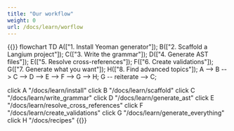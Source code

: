 ```yaml
---
title: "Our workflow"
weight: 0
url: /docs/learn/worflow
---
```


{{<mermaid>}}
flowchart TD
  A(["1. Install Yeoman generator"]);
  B(["2. Scaffold a Langium project"]);
  C(["3. Write the grammar"]);
  D(["4. Generate AST files"]);
  E(["5. Resolve cross-references"]);
  F(["6. Create validations"]);
  G(["7. Generate what you want"]);
  H(["8. Find advanced topics"]);
  A --> B --> C --> D --> E --> F --> G --> H;
  G -- reiterate --> C;

  click A "/docs/learn/install"
  click B "/docs/learn/scaffold"
  click C "/docs/learn/write_grammar"
  click D "/docs/learn/generate_ast"
  click E "/docs/learn/resolve_cross_references"
  click F "/docs/learn/create_validations"
  click G "/docs/learn/generate_everything"
  click H "/docs/recipes"
{{</mermaid>}}

